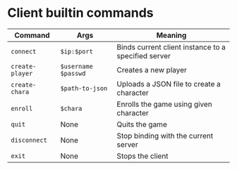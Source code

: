 # Client builtin commands
|Command|Args|Meaning|
|-|-|-|
|`connect`|`$ip:$port`|Binds current client instance to a specified server|
|`create-player`|`$username $passwd`|Creates a new player|
|`create-chara`|`$path-to-json`|Uploads a JSON file to create a character|
|`enroll`|`$chara`|Enrolls the game using given character|
|`quit`|None|Quits the game|
|`disconnect`|None|Stop binding with the current server|
|`exit`|None|Stops the client|